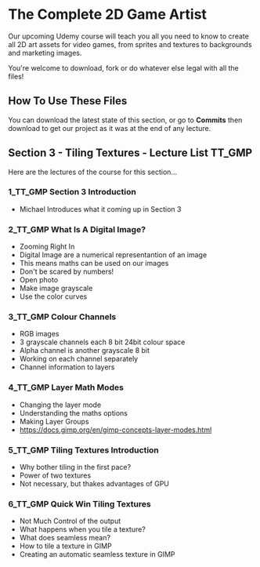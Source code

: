 # The Complete 2D Game Artist
Our upcoming Udemy course will teach you all you need to know to create all 2D art assets for video games, from sprites and textures to backgrounds and marketing images.

You're welcome to download, fork or do whatever else legal with all the files!

## How To Use These Files
You can download the latest state of this section, or go to **Commits** then download to get our project as it was at the end of any lecture.

## Section 3 - Tiling Textures - Lecture List TT_GMP
Here are the lectures of the course for this section...

### 1_TT_GMP Section 3 Introduction
+ Michael Introduces what it coming up in Section 3

### 2_TT_GMP What Is A Digital Image?
+ Zooming Right In
+ Digital Image are a numerical representantion of an image
+ This means maths can be used on our images
+ Don't be scared by numbers!
+ Open photo
+ Make image grayscale
+ Use the color curves

### 3_TT_GMP Colour Channels
+ RGB images
+ 3 grayscale channels each 8 bit 24bit colour space
+ Alpha channel is another grayscale 8 bit
+ Working on each channel separately
+ Channel information to layers

### 4_TT_GMP Layer Math Modes
+ Changing the layer mode
+ Understanding the maths options
+ Making Layer Groups
+ https://docs.gimp.org/en/gimp-concepts-layer-modes.html

### 5_TT_GMP Tiling Textures Introduction
+ Why bother tiling in the first pace?
+ Power of two textures
+ Not necessary, but thakes advantages of GPU

### 6_TT_GMP Quick Win Tiling Textures
+ Not Much Control of the output
+ What happens when you tile a texture?
+ What does seamless mean?
+ How to tile a texture in GIMP
+ Creating an automatic seamless texture in GIMP
